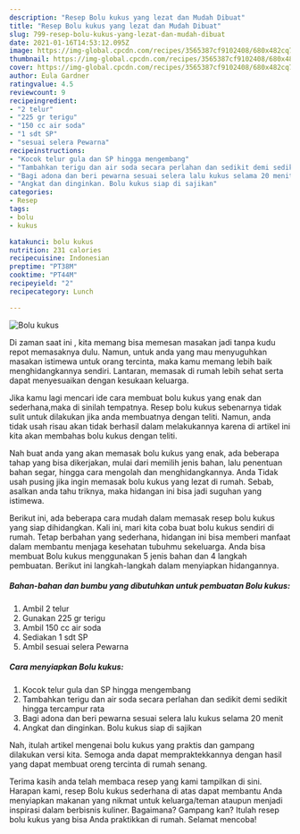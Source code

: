 ```yaml
---
description: "Resep Bolu kukus yang lezat dan Mudah Dibuat"
title: "Resep Bolu kukus yang lezat dan Mudah Dibuat"
slug: 799-resep-bolu-kukus-yang-lezat-dan-mudah-dibuat
date: 2021-01-16T14:53:12.095Z
image: https://img-global.cpcdn.com/recipes/3565387cf9102408/680x482cq70/bolu-kukus-foto-resep-utama.jpg
thumbnail: https://img-global.cpcdn.com/recipes/3565387cf9102408/680x482cq70/bolu-kukus-foto-resep-utama.jpg
cover: https://img-global.cpcdn.com/recipes/3565387cf9102408/680x482cq70/bolu-kukus-foto-resep-utama.jpg
author: Eula Gardner
ratingvalue: 4.5
reviewcount: 9
recipeingredient:
- "2 telur"
- "225 gr terigu"
- "150 cc air soda"
- "1 sdt SP"
- "sesuai selera Pewarna"
recipeinstructions:
- "Kocok telur gula dan SP hingga mengembang"
- "Tambahkan terigu dan air soda secara perlahan dan sedikit demi sedikit hingga tercampur rata"
- "Bagi adona dan beri pewarna sesuai selera lalu kukus selama 20 menit"
- "Angkat dan dinginkan. Bolu kukus siap di sajikan"
categories:
- Resep
tags:
- bolu
- kukus

katakunci: bolu kukus 
nutrition: 231 calories
recipecuisine: Indonesian
preptime: "PT38M"
cooktime: "PT44M"
recipeyield: "2"
recipecategory: Lunch

---
```



![Bolu kukus](https://img-global.cpcdn.com/recipes/3565387cf9102408/680x482cq70/bolu-kukus-foto-resep-utama.jpg)

Di zaman  saat ini , kita memang bisa memesan masakan jadi tanpa kudu repot memasaknya dulu. Namun, untuk anda yang mau menyuguhkan masakan istimewa untuk orang tercinta, maka kamu memang lebih baik menghidangkannya sendiri. Lantaran, memasak di rumah lebih sehat serta dapat menyesuaikan dengan kesukaan keluarga.

Jika kamu lagi mencari ide cara membuat bolu kukus yang enak dan sederhana,maka di sinilah tempatnya. Resep bolu kukus  sebenarnya tidak sulit untuk dilakukan jika anda membuatnya dengan teliti. Namun, anda tidak usah risau akan tidak berhasil dalam melakukannya 
karena di artikel ini kita akan membahas bolu kukus dengan teliti.  



Nah buat anda yang akan memasak bolu kukus yang enak, ada beberapa tahap yang bisa dikerjakan, mulai dari memilih jenis bahan, lalu penentuan bahan segar, hingga cara mengolah dan menghidangkannya. Anda Tidak usah pusing jika ingin memasak bolu kukus yang lezat di rumah. Sebab, asalkan anda  tahu triknya, maka hidangan ini bisa jadi suguhan yang istimewa.

Berikut ini, ada beberapa cara mudah dalam memasak resep bolu kukus yang siap dihidangkan. Kali ini, mari kita coba buat bolu kukus sendiri di rumah. Tetap berbahan yang sederhana, hidangan ini bisa memberi manfaat dalam membantu menjaga kesehatan tubuhmu sekeluarga. Anda bisa membuat Bolu kukus menggunakan 5 jenis bahan dan 4 langkah pembuatan. Berikut ini langkah-langkah dalam menyiapkan hidangannya.

<!--inarticleads1-->

##### Bahan-bahan dan bumbu yang dibutuhkan untuk pembuatan Bolu kukus:

1. Ambil 2 telur
1. Gunakan 225 gr terigu
1. Ambil 150 cc air soda
1. Sediakan 1 sdt SP
1. Ambil sesuai selera Pewarna




<!--inarticleads2-->

##### Cara menyiapkan Bolu kukus:

1. Kocok telur gula dan SP hingga mengembang
1. Tambahkan terigu dan air soda secara perlahan dan sedikit demi sedikit hingga tercampur rata
1. Bagi adona dan beri pewarna sesuai selera lalu kukus selama 20 menit
1. Angkat dan dinginkan. Bolu kukus siap di sajikan




Nah, itulah artikel mengenai  bolu kukus  yang praktis dan gampang dilakukan versi kita. Semoga anda dapat mempraktekkannya dengan hasil yang dapat membuat oreng tercinta di rumah senang. 

Terima kasih anda telah membaca resep yang kami tampilkan di sini. Harapan kami, resep  Bolu kukus sederhana di atas dapat membantu Anda menyiapkan makanan yang nikmat untuk keluarga/teman ataupun menjadi inspirasi dalam berbisnis kuliner. Bagaimana? Gampang kan? Itulah resep bolu kukus yang bisa Anda praktikkan di rumah. Selamat mencoba!

